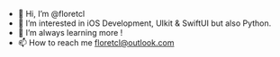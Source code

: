 - 👋 Hi, I’m @floretcl
- 👀 I’m interested in iOS Development, UIkit & SwiftUI but also Python.
- 🌱 I’m always learning more !
- 📫 How to reach me floretcl@outlook.com
